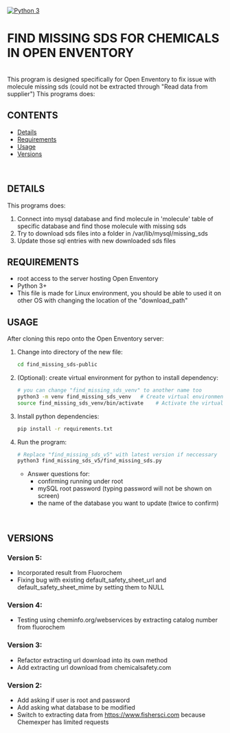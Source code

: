 [![Python 3](https://pyup.io/repos/github/khoivan88/find_missing_sds-public/python-3-shield.svg)](https://pyup.io/repos/github/khoivan88/find_missing_sds-public/)

# FIND MISSING SDS FOR CHEMICALS IN OPEN ENVENTORY
<br/>
This program is designed specifically for Open Enventory to fix issue with
molecule missing sds (could not be extracted through "Read data from supplier")
This programs does:

## CONTENTS
- [Details](#details)
- [Requirements](#requirements)
- [Usage](#usage)
- [Versions](#versions)

<br/>

## DETAILS
This programs does:
1. Connect into mysql database and find molecule in 'molecule' table
of specific database and find those molecule with missing sds
2. Try to download sds files into a folder in /var/lib/mysql/missing_sds
3. Update those sql entries with new downloaded sds files


## REQUIREMENTS

- root access to the server hosting Open Enventory
- Python 3+
- This file is made for Linux environment, you should be able
  to used it on other OS with changing the location of the "download_path"


## USAGE

After cloning this repo onto the Open Enventory server:

1. Change into directory of the new file:
   
   ```bash
   cd find_missing_sds-public
   ```

2. (Optional): create virtual environment for python to install dependency:
   
   ```bash
   # you can change "find_missing_sds_venv" to another name too
   python3 -m venv find_missing_sds_venv   # Create virtual environment
   source find_missing_sds_venv/bin/activate    # Activate the virtual environment
   ```

3. Install python dependencies:
   
   ```bash
   pip install -r requirements.txt
   ```

4. Run the program:
   
   ```bash
   # Replace "find_missing_sds_v5" with latest version if neccessary
   python3 find_missing_sds_v5/find_missing_sds.py
   ```

   - Answer questions for:
     - confirming running under root
     - mySQL root password (typing password will not be shown on screen)
     - the name of the database you want to update (twice to confirm)
<br/>


## VERSIONS

### Version 5:
- Incorporated result from Fluorochem
- Fixing bug with existing default_safety_sheet_url and default_safety_sheet_mime
    by setting them to NULL


### Version 4:
- Testing using cheminfo.org/webservices by extracting catalog number from fluorochem


### Version 3:
- Refactor extracting url download into its own method
- Add extracting url download from chemicalsafety.com


### Version 2:
- Add asking if user is root and password
- Add asking what database to be modified
- Switch to extracting data from https://www.fishersci.com because Chemexper
    has limited requests
